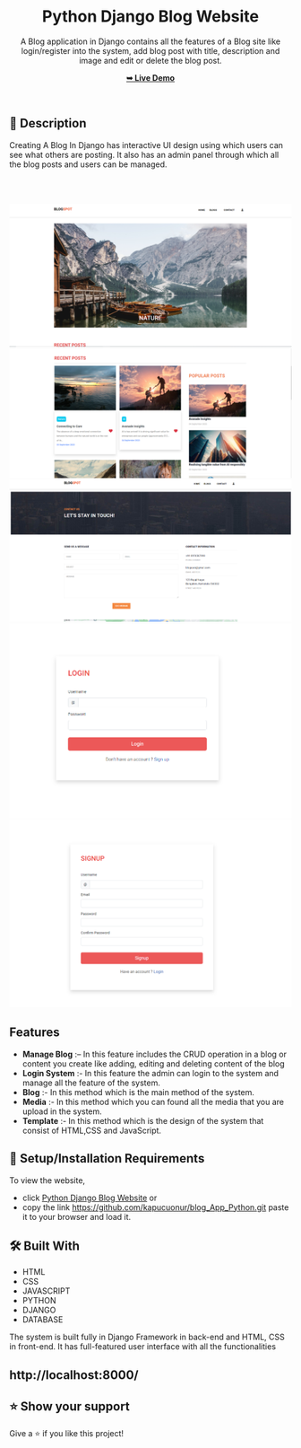 <div align="center">

  <h1 align="center">Python Django Blog Website</h1>

A Blog application in Django contains all the features of a Blog site like login/register into the system, add blog post with title, description and image and edit or delete the blog post.

<a href="https://blogs-n2mq.onrender.com/"><strong>➥ Live Demo</strong></a>

</div>

<br />

## 📃 Description

Creating A Blog In Django has interactive UI design using which users can see what others are posting. It also has an admin panel through which all the blog posts and users can be managed.

<br>
<br>

![1](PREVIEW/IMG1.png)
![2](PREVIEW/IMG2.png)
![3](PREVIEW/IMG3.png)
![4](PREVIEW/IMG4.png)
![5](PREVIEW/IMG5.png)
<br>

## Features

- **Manage Blog** :– In this feature includes the CRUD operation in a blog or content you create like adding, editing and deleting content of the blog
- **Login System** :- In this feature the admin can login to the system and manage all the feature of the system.
- **Blog** :- In this method which is the main method of the system.
- **Media** :- In this method which you can found all the media that you are upload in the system.
- **Template** :- In this method which is the design of the system that consist of HTML,CSS and JavaScript.

## 🚀 Setup/Installation Requirements

To view the website,

- click [Python Django Blog Website](https://github.com/kapucuonur/blog_App_Python.git)
  or
- copy the link https://github.com/kapucuonur/blog_App_Python.git paste it to your browser and load it.

## 🛠 Built With

- HTML
- CSS
- JAVASCRIPT
- PYTHON
- DJANGO
- DATABASE

The system is built fully in Django Framework in back-end and HTML, CSS in front-end. It has full-featured user interface with all the functionalities

## http://localhost:8000/

## ⭐️ Show your support

Give a ⭐️ if you like this project!
